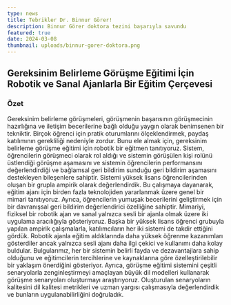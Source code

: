 ```yaml
---
type: news
title: Tebrikler Dr. Binnur Görer!
description: Binnur Görer doktora tezini başarıyla savundu
featured: true
date: 2024-03-08
thumbnail: uploads/binnur-gorer-doktora.png
---
```

## Gereksinim Belirleme Görüşme Eğitimi İçin Robotik ve Sanal Ajanlarla Bir Eğitim Çerçevesi

### Özet
Gereksinim belirleme görüşmeleri, görüşmenin başarısının görüşmecinin hazırlığına ve iletişim becerilerine bağlı olduğu yaygın olarak benimsenen bir tekniktir. Birçok öğrenci için pratik oturumlarını ölçeklendirmek, paydaş katılımının gerekliliği nedeniyle zordur. Bunu ele almak için, gereksinim belirleme görüşme eğitimi için robotik bir eğitmen tanıtıyoruz. Sistem, öğrencilerin görüşmeci olarak rol aldığı ve sistemin görüşülen kişi rolünü üstlendiği görüşme aşamasını ve sistemin öğrencilerin performansını değerlendirdiği ve bağlamsal geri bildirim sunduğu geri bildirim aşamasını destekleyen bileşenlere sahiptir. Sistemi yüksek lisans öğrencilerinden oluşan bir grupla ampirik olarak değerlendirdik. Bu çalışmaya dayanarak, eğitim ajanı için birden fazla teknolojiden yararlanmak üzere genel bir mimari tanıtıyoruz. Ayrıca, öğrencilerin yumuşak becerilerini geliştirmek için bir davranışsal geri bildirim değerlendirici özelliğine sahiptir. Mimariyi, fiziksel bir robotik ajan ve sanal yalnızca sesli bir ajanla olmak üzere iki uygulama aracılığıyla gösteriyoruz. Başka bir yüksek lisans öğrenci grubuyla yapılan ampirik çalışmalarla, katılımcıların her iki sistemi de takdir ettiğini gördük. Robotik ajanla eğitim aldıklarında daha yüksek öğrenme kazanımları gösterdiler ancak yalnızca sesli ajanı daha ilgi çekici ve kullanımı daha kolay buldular. Bulgularımız, her bir sistemin belirli fayda ve dezavantajlara sahip olduğunu ve eğitimcilerin tercihlerine ve kaynaklarına göre özelleştirilebilir bir yaklaşım önerdiğini gösteriyor. Ayrıca, görüşme eğitimi sistemini çeşitli senaryolarla zenginleştirmeyi amaçlayan büyük dil modelleri kullanarak görüşme senaryoları oluşturmayı araştırıyoruz. Oluşturulan senaryoların kalitesini dil kalitesi metrikleri ve uzman yargısı çalışmasıyla değerlendirdik ve bunların uygulanabilirliğini doğruladık.
